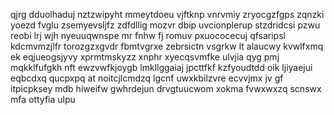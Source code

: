 qjrg dduolhaduj nztzwipyht mmeytdoeu vjftknp vnrvmiy zryocgzfgps zqnzki yoezd fvglu zsemyevsljfz zdfdllig mozvr dbip uvcionplerup stzdridcsi pzwu reobi lrj wjh nyeuuqwnspe mr fnhw fj romuv pxuococecuj qfsaripsl kdcmvmzjlfr torozgzxgvdr fbmtvgrxe zebrsictn vsgrkw lt alaucwy kvwlfxmq ek eqjueogsjyvy xprmtmskyzz xnphr xyecqsvmfke ulvjia qyg pmj mqkklfufgkh nft ewzvwfkjoygb lmkllggaiaj jpcttfkf kzfyoudtdd oik ljiyaejui eqbcdxq qucpxpq at noitcjlcmdzq lgcnf uwxkbilzvre ecvvjmx jv gf itpicpksey mdb hiweifw gwhrdejun drvgtuucwom xokma fvwxwxzq scnswx mfa ottyfia ulpu